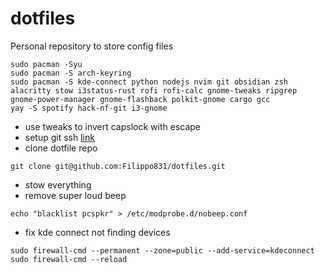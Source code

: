 # dotfiles
Personal repository to store config files


```shell
sudo pacman -Syu
sudo pacman -S arch-keyring
sudo pacman -S kde-connect python nodejs nvim git obsidian zsh alacritty stow i3status-rust rofi rofi-calc gnome-tweaks ripgrep gnome-power-manager gnome-flashback polkit-gnome cargo gcc
yay -S spotify hack-nf-git i3-gnome
```

- use tweaks to invert capslock with escape
- setup git ssh [link](https://docs.github.com/en/authentication/connecting-to-github-with-ssh/generating-a-new-ssh-key-and-adding-it-to-the-ssh-agent)
- clone dotfile repo

```shell
git clone git@github.com:Filippo831/dotfiles.git
```
- stow everything
- remove super loud beep

```shell
echo "blacklist pcspkr" > /etc/modprobe.d/nobeep.conf
```

- fix kde connect not finding devices
```shell
sudo firewall-cmd --permanent --zone=public --add-service=kdeconnect
sudo firewall-cmd --reload
```

